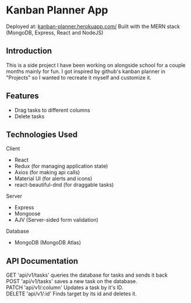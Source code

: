# Kanban Planner App
Deployed at: <a href="kanban-planner.herokuapp.com/">kanban-planner.herokuapp.com/</a>
Built with the MERN stack (MongoDB, Express, React and NodeJS)


<h2>Introduction</h2>
<p>
    This is a side project I have been working on alongside school for a couple months mainly for fun. I got inspired by github's kanban planner in "Projects" so I wanted to recreate it myself and customize it. 
</p>

<h2>Features</h2>
<ul>
    <li>Drag tasks to different columns</li>
    <li>Delete tasks</li>
</ul>

<h2>Technologies Used</h2>
<p>Client</p>
<ul>
    <li>React</li>
    <li>Redux (for managing application state)</li>
    <li>Axios (for making api calls)</li>
    <li>Material UI (for alerts and icons)</li>
    <li>react-beautiful-dnd (for draggable tasks)</li>
</ul>
<p>Server</p>
<ul>
    <li>Express</li>
    <li>Mongoose</li>
    <li>AJV (Server-sided form validation)</li>
</ul>
<p>Database</p>
<ul>
    <li>MongoDB (MongoDB Atlas)</li>
</ul>

<h2>API Documentation</h2>
<p>
    GET 'api/v1/tasks' queries the database for tasks and sends it back <br>
    POST 'api/v1/tasks' saves a new task on the database.<br>
    PATCH 'api/v1/:column' Updates a task by it's ID.<br>
    DELETE 'api/v1/:id' Finds target by its id and deletes it. <br>

</p>
